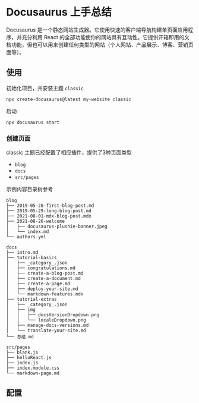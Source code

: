 # Docusaurus 上手总结
Docusaurus 是一个静态网站生成器。它使用快速的客户端导航构建单页面应用程序，并充分利用 React 的全部功能使你的网站具有互动性。它提供开箱即用的文档功能，但也可以用来创建任何类型的网站（个人网站、产品展示、博客、营销页面等）。


## 使用

初始化项目，并安装主题 `classic`

```shell
npx create-docusaurus@latest my-website classic
```

启动

```shell
npx docusaurus start
```

### 创建页面
classic 主题已经配置了相应插件，提供了3种页面类型
* `blog`
* `docs`
* `src/pages` 

示例内容目录树参考

```tree
blog
├── 2019-05-28-first-blog-post.md
├── 2019-05-29-long-blog-post.md
├── 2021-08-01-mdx-blog-post.mdx
├── 2021-08-26-welcome
│   ├── docusaurus-plushie-banner.jpeg
│   └── index.md
└── authors.yml

docs
├── intro.md
├── tutorial-basics
│   ├── _category_.json
│   ├── congratulations.md
│   ├── create-a-blog-post.md
│   ├── create-a-document.md
│   ├── create-a-page.md
│   ├── deploy-your-site.md
│   └── markdown-features.mdx
├── tutorial-extras
│   ├── _category_.json
│   ├── img
│   │   ├── docsVersionDropdown.png
│   │   └── localeDropdown.png
│   ├── manage-docs-versions.md
│   └── translate-your-site.md
└── 总结.md

src/pages
├── blank.js
├── helloReact.js
├── index.js
├── index.module.css
└── markdown-page.md

```




## 配置


